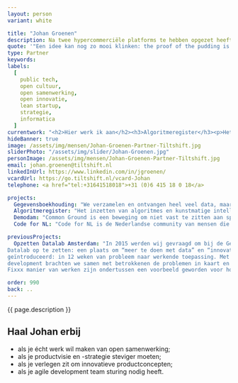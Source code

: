 ```yaml
---
layout: person
variant: white

title: "Johan Groenen"
description: Na twee hypercommerciële platforms te hebben opgezet heeft Johan zich bekeerd. Ondertussen is hij een bekend gezicht in public tech Nederland en fel voorvechter van open samenwerking in de publieke sector. Vanuit zijn startup-achtergrond is hij nog altijd _brutally honest_ en uber-pragmatisch. Advies geeft hij gevraagd en ongevraagd, zowel op het niveau van de uitvoerders als op directieniveau — in begrijpelijke taal en overzichtelijke tekeningen. Hij is tevreden over zijn werk als iedereen weer hetzelfde doel voor ogen heeft.
quote: '"Een idee kan nog zo mooi klinken: the proof of the pudding is in the eating."'
type: Partner
keywords:
labels:
  [
    public tech,
    open cultuur,
    open samenwerking,
    open innovatie,
    lean startup,
    strategie,
    informatica
  ]
currentwork: "<h2>Hier werk ik aan</h2><h3>Algoritmeregister</h3><p>Het inzetten van algoritmes en kunstmatige intelligentie door de overheid is niet zonder risico’s. Het is daarom niet vreemd dat dit volop in de belangstelling staat in de media, de politiek en Europese wetgeving. Met het programma “Algoritmeregister” helpen we overheden hier meer grip op te krijgen en naar buiten toe meer zicht te geven op welke algoritmes er worden ingezet en waarom.</p>"
hideBanner: true
image: /assets/img/mensen/Johan-Groenen-Partner-Tiltshift.jpg
sliderPhoto: "/assets/img/slider/Johan-Groenen.jpg"
personImage: /assets/img/mensen/Johan-Groenen-Partner-Tiltshift.jpg
email: johan.groenen@tiltshift.nl
linkedInUrl: https://www.linkedin.com/in/jgroenen/
vcardUrl: https://go.tiltshift.nl/vcard-Johan
telephone: <a href="tel:+31641518018">+31 (0)6 415 18 0 18</a>

projects:
  Gegevensboekhouding: "We verzamelen en ontvangen heel veel data, maar het maken, vastleggen en monitoren van afspraken daarover, wat, voor wie, waarom, daarin zijn we nog niet zo goed in. Dat moet echt beter, en vooral veel transparanter."
  Algoritmeregister: "Het inzetten van algoritmes en kunstmatige intelligentie door de overheid is niet zonder risico’s. Het is daarom niet vreemd dat dit volop in de belangstelling staat in de media, de politiek en Europese wetgeving. Het programmateam “Algoritmeregister” helpt overheden hier meer grip op te krijgen en naar buiten toe meer inzicht te geven in welke algoritmes er worden ingezet en waarom."
  Demodam: "Common Ground is een beweging om niet vast te zitten aan specifieke leveranciers bij het bedenken, realiseren en in de praktijk inzetten van gemeentelijke software. Door software op te splitsen in kleine, samenwerkende brokjes wordt het mogelijk om stukjes te vervangen en beter samen te werken. Demodam is hiervoor de open innovatie-community. Tijdens bijeenkomsten en hackathons werken (nieuwe) leveranciers en gemeenten samen aan innovatieve toepassingen en componenten."
  Code for NL: "Code for NL is de Nederlandse community van mensen die samenwerken aan een open, eerlijke en inclusieve digitale overheid en samenleving. Het doel is de succesvolle digitale transformatie van gemeenten, andere overheden en de samenleving als geheel."

previousProjects:
  Opzetten Datalab Amsterdam: "In 2015 werden wij gevraagd om bij de Gemeente Amsterdam een
Datalab op te zetten: een plaats om “meer te doen met data” en “innovatieve toepassingen” te realiseren. Om dit handen en voeten te geven hebben we de Fixxx methode voor snelle innovatie die werkt
geïntroduceerd: in 12 weken van probleem naar werkende toepassing. Met onder andere design thinking, lean startup en open source, agile
development brachten we samen met betrokkenen de problemen in kaart en ontwikkelden we slimme, datagedreven oplossingen. Datalab en de
Fixxx manier van werken zijn ondertussen een voorbeeld geworden voor hoe overheden op een nieuwe manier software ontwikkelen."

order: 990
back: ..
---
```


{{ page.description }}

<h2>Haal Johan erbij</h2>

- als je écht werk wil maken van open samenwerking;
- als je productvisie en -strategie steviger moeten;
- als je verlegen zit om innovatieve productconcepten;
- als je agile development team sturing nodig heeft.
